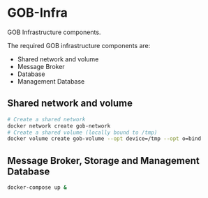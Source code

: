 # GOB-Infra

GOB Infrastructure components.

The required GOB infrastructure components are:
- Shared network and volume
- Message Broker
- Database
- Management Database

## Shared network and volume

```bash
# Create a shared network
docker network create gob-network
# Create a shared volume (locally bound to /tmp)
docker volume create gob-volume --opt device=/tmp --opt o=bind

```

## Message Broker, Storage and Management Database

```bash
docker-compose up &

```
